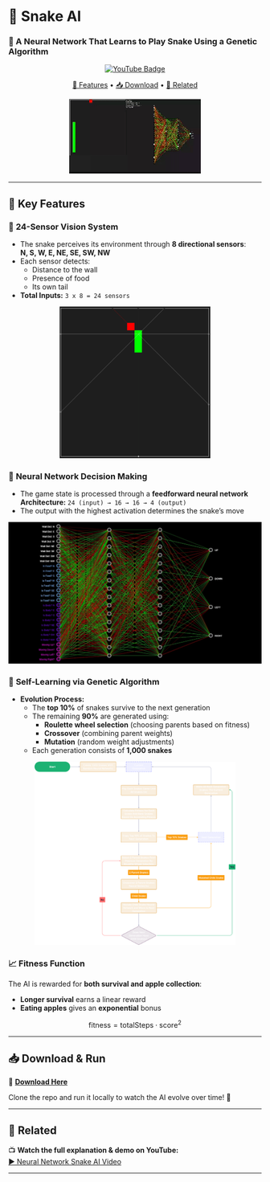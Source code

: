 # 🐍 Snake AI  

### 🎯 A Neural Network That Learns to Play Snake Using a Genetic Algorithm  

<p align="center">
  <a href="https://youtube.com/@karismcode?si=L_IycSlhPtZrfesq">
    <img src="https://img.shields.io/youtube/channel/views/UC6c-EOogIj6DNAbDJ8teXfQ?style=flat&label=YouTube&color=%ff2e2e" alt="YouTube Badge">
  </a>
</p>

<p align="center">
  <a href="#key-features">🚀 Features</a> •
  <a href="#download">📥 Download</a> •
  <a href="#related">🎥 Related</a>
</p>

<p align="center">
  <img src="imgs/snakeGif.gif" alt="Snake AI in action">
</p>

---

## 🚀 Key Features  

### 🧠 **24-Sensor Vision System**  
- The snake perceives its environment through **8 directional sensors**:  
  **N, S, W, E, NE, SE, SW, NW**  
- Each sensor detects:  
  - Distance to the wall  
  - Presence of food  
  - Its own tail  
- **Total Inputs:** `3 x 8 = 24 sensors`

<p align="center">
  <img src="imgs/snakeSensors.PNG" width="300px" alt="Snake Sensor System">
</p>

### 🤖 **Neural Network Decision Making**  
- The game state is processed through a **feedforward neural network**  
  **Architecture:** `24 (input) → 16 → 16 → 4 (output)`  
- The output with the highest activation determines the snake’s move  

<p align="center">
  <img src="imgs/neuralNetworkArchitecture.PNG" width="600px" alt="Neural Network Architecture">
</p>

### 🧬 **Self-Learning via Genetic Algorithm**  
- **Evolution Process:**
  - The **top 10%** of snakes survive to the next generation  
  - The remaining **90%** are generated using:
    - **Roulette wheel selection** (choosing parents based on fitness)  
    - **Crossover** (combining parent weights)  
    - **Mutation** (random weight adjustments)  
  - Each generation consists of **1,000 snakes**  

<p align="center">
  <img src="imgs/snakeGeneticAlg.png" width="400px" alt="Genetic Algorithm Process">
</p>

### 📈 **Fitness Function**  
The AI is rewarded for **both survival and apple collection**:  
- **Longer survival** earns a linear reward  
- **Eating apples** gives an **exponential** bonus  

$$
\text{fitness} = \text{totalSteps} \cdot \text{score}^2
$$


---

## 📥 Download & Run  

🔗 **[Download Here](https://github.com/marchchris/SnakeGeneticAI/tree/fc39bd07b3be70b2887ffb65be67748dedfd9712/src)**  

Clone the repo and run it locally to watch the AI evolve over time! 🚀  

---

## 🎥 Related  

📺 **Watch the full explanation & demo on YouTube:**  
[▶️ Neural Network Snake AI Video](https://youtu.be/iqisOpNVir8?si=l0bohj50Q8YSrfJT)  

---
